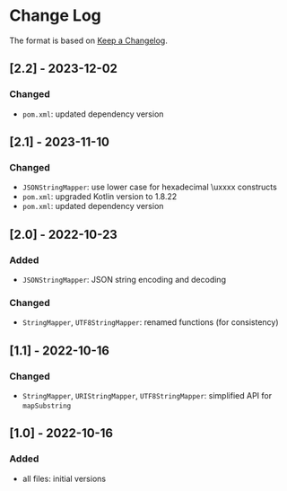 # Change Log

The format is based on [Keep a Changelog](http://keepachangelog.com/).

## [2.2] - 2023-12-02
### Changed
- `pom.xml`: updated dependency version

## [2.1] - 2023-11-10
### Changed
- `JSONStringMapper`: use lower case for hexadecimal \uxxxx constructs
- `pom.xml`: upgraded Kotlin version to 1.8.22
- `pom.xml`: updated dependency version

## [2.0] - 2022-10-23
### Added
- `JSONStringMapper`: JSON string encoding and decoding
### Changed
- `StringMapper`, `UTF8StringMapper`: renamed functions (for consistency)

## [1.1] - 2022-10-16
### Changed
- `StringMapper`, `URIStringMapper`, `UTF8StringMapper`: simplified API for `mapSubstring`

## [1.0] - 2022-10-16
### Added
- all files: initial versions
